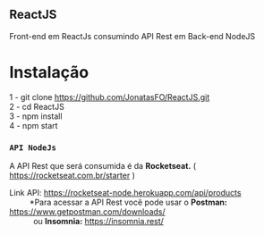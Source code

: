 ## ReactJS

Front-end em ReactJs consumindo API Rest em Back-end NodeJS<br />

# Instalação
1 - git clone https://github.com/JonatasFO/ReactJS.git<br/>
2 - cd ReactJS<br/>
3 - npm install<br/>
4 - npm start<br />

### `API NodeJs`

A API Rest que será consumida é da <b>Rocketseat.</b> ( https://rocketseat.com.br/starter )

Link API: https://rocketseat-node.herokuapp.com/api/products<br />
&emsp; &emsp; *Para acessar a API Rest você pode usar o <b>Postman:</b> https://www.getpostman.com/downloads/ <br />
&emsp; &emsp;&ensp; ou <b>Insomnia:</b> https://insomnia.rest/
